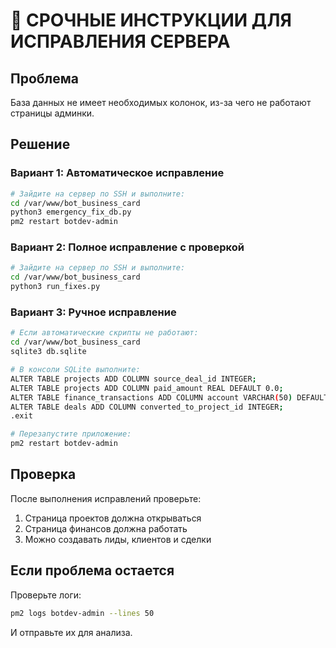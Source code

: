 # 🚨 СРОЧНЫЕ ИНСТРУКЦИИ ДЛЯ ИСПРАВЛЕНИЯ СЕРВЕРА

## Проблема
База данных не имеет необходимых колонок, из-за чего не работают страницы админки.

## Решение

### Вариант 1: Автоматическое исправление
```bash
# Зайдите на сервер по SSH и выполните:
cd /var/www/bot_business_card
python3 emergency_fix_db.py
pm2 restart botdev-admin
```

### Вариант 2: Полное исправление с проверкой
```bash
# Зайдите на сервер по SSH и выполните:
cd /var/www/bot_business_card
python3 run_fixes.py
```

### Вариант 3: Ручное исправление
```bash
# Если автоматические скрипты не работают:
cd /var/www/bot_business_card
sqlite3 db.sqlite

# В консоли SQLite выполните:
ALTER TABLE projects ADD COLUMN source_deal_id INTEGER;
ALTER TABLE projects ADD COLUMN paid_amount REAL DEFAULT 0.0;
ALTER TABLE finance_transactions ADD COLUMN account VARCHAR(50) DEFAULT 'card';
ALTER TABLE deals ADD COLUMN converted_to_project_id INTEGER;
.exit

# Перезапустите приложение:
pm2 restart botdev-admin
```

## Проверка
После выполнения исправлений проверьте:
1. Страница проектов должна открываться
2. Страница финансов должна работать
3. Можно создавать лиды, клиентов и сделки

## Если проблема остается
Проверьте логи:
```bash
pm2 logs botdev-admin --lines 50
```

И отправьте их для анализа.